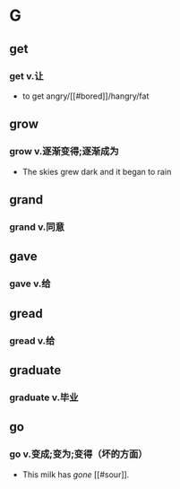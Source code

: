 
# G

## get

### get v.让

- to get angry/[[#bored]]/hangry/fat

## grow

### grow v.逐渐变得;逐渐成为

- The skies grew dark and it began to rain

## grand

### grand v.同意

## gave

### gave v.给

## gread

### gread v.给

## graduate

### graduate v.毕业

## go

### go v.变成;变为;变得（坏的方面）

- This milk has *gone* [[#sour]].
